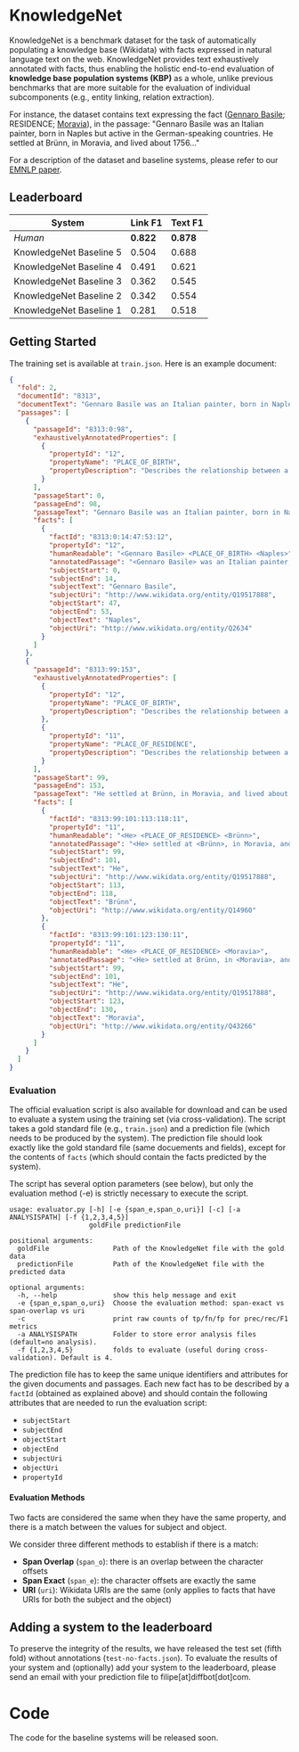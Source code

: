 # KnowledgeNet

KnowledgeNet is a benchmark dataset for the task of automatically populating a knowledge base (Wikidata) with facts expressed in natural language text on the web. KnowledgeNet provides text exhaustively annotated with facts, thus enabling the holistic end-to-end evaluation of **knowledge base population systems (KBP)** as a whole, unlike previous benchmarks that are more suitable for the evaluation of individual subcomponents (e.g., entity linking, relation extraction). 

For instance, the dataset contains text expressing the fact ([Gennaro Basile](https://www.wikidata.org/wiki/Q1367602); RESIDENCE; [Moravia](https://www.wikidata.org/wiki/Q43266)), in the passage:
"Gennaro Basile was an Italian painter, born in Naples but active in the German-speaking countries. He settled at Brünn, in Moravia, and lived about 1756..."

For a description of the dataset and baseline systems, please refer to our [EMNLP paper](https://github.com/diffbot/knowledge-net/blob/master/knowledgenet-emnlp-cameraready.pdf).


## Leaderboard

|        System       		| Link F1		| Text F1  		|
|---------------------   	| ---------		|--------- 		|
| _Human_					| **0.822** 	| **0.878** 	|
| KnowledgeNet Baseline	5	| 0.504 		| 0.688     	|
| KnowledgeNet Baseline 4	| 0.491 		| 0.621     	|
| KnowledgeNet Baseline 3	| 0.362 		| 0.545     	|
| KnowledgeNet Baseline 2	| 0.342 		| 0.554     	|
| KnowledgeNet Baseline 1	| 0.281 		| 0.518     	|



## Getting Started

The training set is available at `train.json`. Here is an example document:

```json
{
  "fold": 2,
  "documentId": "8313",
  "documentText": "Gennaro Basile was an Italian painter, born in Naples but active in the German-speaking countries. He settled at Brünn, in Moravia, and lived about 1756. His best picture is the altar-piece in the chapel of the chateau at Seeberg, in Salzburg. Most of his works remained in Moravia.",
  "passages": [
    {
      "passageId": "8313:0:98",
      "exhaustivelyAnnotatedProperties": [
        {
          "propertyId": "12",
          "propertyName": "PLACE_OF_BIRTH",
          "propertyDescription": "Describes the relationship between a person and the location where she/he was born."
        }
      ],
      "passageStart": 0,
      "passageEnd": 98,
      "passageText": "Gennaro Basile was an Italian painter, born in Naples but active in the German-speaking countries.",
      "facts": [
        {
          "factId": "8313:0:14:47:53:12",
          "propertyId": "12",
          "humanReadable": "<Gennaro Basile> <PLACE_OF_BIRTH> <Naples>",
          "annotatedPassage": "<Gennaro Basile> was an Italian painter, born in <Naples> but active in the German-speaking countries.",
          "subjectStart": 0,
          "subjectEnd": 14,
          "subjectText": "Gennaro Basile",
          "subjectUri": "http://www.wikidata.org/entity/Q19517888",
          "objectStart": 47,
          "objectEnd": 53,
          "objectText": "Naples",
          "objectUri": "http://www.wikidata.org/entity/Q2634"
        }
      ]
    },
    {
      "passageId": "8313:99:153",
      "exhaustivelyAnnotatedProperties": [
        {
          "propertyId": "12",
          "propertyName": "PLACE_OF_BIRTH",
          "propertyDescription": "Describes the relationship between a person and the location where she/he was born."
        },
        {
          "propertyId": "11",
          "propertyName": "PLACE_OF_RESIDENCE",
          "propertyDescription": "Describes the relationship between a person and the location where she/he lives/lived."
        }
      ],
      "passageStart": 99,
      "passageEnd": 153,
      "passageText": "He settled at Brünn, in Moravia, and lived about 1756.",
      "facts": [
        {
          "factId": "8313:99:101:113:118:11",
          "propertyId": "11",
          "humanReadable": "<He> <PLACE_OF_RESIDENCE> <Brünn>",
          "annotatedPassage": "<He> settled at <Brünn>, in Moravia, and lived about 1756.",
          "subjectStart": 99,
          "subjectEnd": 101,
          "subjectText": "He",
          "subjectUri": "http://www.wikidata.org/entity/Q19517888",
          "objectStart": 113,
          "objectEnd": 118,
          "objectText": "Brünn",
          "objectUri": "http://www.wikidata.org/entity/Q14960"
        },
        {
          "factId": "8313:99:101:123:130:11",
          "propertyId": "11",
          "humanReadable": "<He> <PLACE_OF_RESIDENCE> <Moravia>",
          "annotatedPassage": "<He> settled at Brünn, in <Moravia>, and lived about 1756.",
          "subjectStart": 99,
          "subjectEnd": 101,
          "subjectText": "He",
          "subjectUri": "http://www.wikidata.org/entity/Q19517888",
          "objectStart": 123,
          "objectEnd": 130,
          "objectText": "Moravia",
          "objectUri": "http://www.wikidata.org/entity/Q43266"
        }
      ]
    }
  ]
}
```


### Evaluation
The official evaluation script is also available for download and can be used to evaluate a system using the training set (via cross-validation). The script takes a gold standard file (e.g., `train.json`) and a prediction file (which needs to be produced by the system). The prediction file should look exactly like the gold standard file (same docuements and fields), except for the contents of `facts` (which should contain the facts predicted by the system).

The script has several option parameters (see below), but only the evaluation method (-e) is strictly necessary to execute the script. 

```
usage: evaluator.py [-h] [-e {span_e,span_o,uri}] [-c] [-a ANALYSISPATH] [-f {1,2,3,4,5}]
                    goldFile predictionFile

positional arguments:
  goldFile                Path of the KnowledgeNet file with the gold data
  predictionFile          Path of the KnowledgeNet file with the predicted data

optional arguments:
  -h, --help              show this help message and exit
  -e {span_e,span_o,uri}  Choose the evaluation method: span-exact vs span-overlap vs uri          
  -c                      print raw counts of tp/fn/fp for prec/rec/F1 metrics
  -a ANALYSISPATH         Folder to store error analysis files (default=no analysis).
  -f {1,2,3,4,5}          folds to evaluate (useful during cross-validation). Default is 4.

```

The prediction file has to keep the same unique identifiers and attributes for the given documents and passages. 
Each new fact has to be described by a `factId` (obtained as explained above) and should contain the following attributes that are needed to run the evaluation script: 
* `subjectStart`
* `subjectEnd`
* `objectStart`
* `objectEnd`
* `subjectUri`
* `objectUri`
* `propertyId`

#### Evaluation Methods
Two facts are considered the same when they have the same property, and there is a match between the values for subject and object.

We consider three different methods to establish if there is a match:
* **Span Overlap** (`span_o`): there is an overlap between the character offsets
* **Span Exact** (`span_e`): the character offsets are exactly the same
* **URI** (`uri`): Wikidata URIs are the same (only applies to facts that have URIs for both the subject and the object)

## Adding a system to the leaderboard

To preserve the integrity of the results, we have released the test set (fifth fold) without annotations (`test-no-facts.json`). To evaluate the results of your system and (optionally) add your system to the leaderboard, please send an email with your prediction file to filipe[at]diffbot[dot]com. 

# Code

The code for the baseline systems will be released soon.